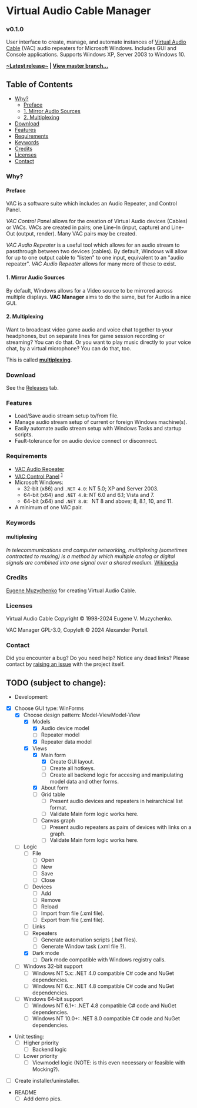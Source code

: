 # Virtual Audio Cable Manager
### v0.1.0
User interface to create, manage, and automate instances of [Virtual Audio Cable](#licenses) (VAC) audio repeaters for Microsoft Windows. Includes GUI and Console applications. Supports Windows XP, Server 2003 to Windows 10.

**[~Latest release~](#https://github.com/portellam/vac-manager/releases/latest) | [View master branch...](https://github.com/portellam/vac-manager/tree/master)**

## Table of Contents
- [Why?](#why)
  - [Preface](#preface)
  - [1. Mirror Audio Sources](#1-mirror-audio-sources)
  - [2. Multiplexing](#2-multiplexing)
- [Download](#download)
- [Features](#features)
- [Requirements](#requirements)
- [Keywords](#usage)
- [Credits](#credits)
- [Licenses](#licenses)
- [Contact](#contact)

### Why?
#### Preface
VAC is a software suite which includes an Audio Repeater, and Control Panel.

*VAC Control Panel* allows for the creation of Virtual Audio devices (Cables) or VACs.
VACs are created in pairs; one Line-In (input, capture) and Line-Out (output, render).
Many VAC pairs may be created.

*VAC Audio Repeater* is a useful tool which allows for an audio stream to passthrough between two devices (cables).
By default, Windows will allow for up to one output cable to "listen" to one input, equivalent to an "audio repeater".
*VAC Audio Repeater* allows for many more of these to exist.

#### 1. Mirror Audio Sources
By default, Windows allows for a Video source to be mirrored across multiple displays.
**VAC Manager** aims to do the same, but for Audio in a nice GUI.

#### 2. Multiplexing
Want to broadcast video game audio and voice chat together to your headphones, but on separate lines for game session recording or streaming? You can do that.
Or you want to play music directly to your voice chat, by a virtual microphone? You can do that, too.

This is called **[multiplexing](#multiplexing)**.

### Download
See the [Releases](https://github.com/portellam/vac-manager/releases) tab.

### Features
- Load/Save audio stream setup to/from file.
- Manage audio stream setup of current or foreign Windows machine(s).
- Easily automate audio stream setup with Windows Tasks and startup scripts.
- Fault-tolerance for on audio device connect or disconnect.

### Requirements
- [VAC Audio Repeater](https://vac.muzychenko.net/en/repeater.htm)
- [VAC Control Panel](https://vac.muzychenko.net/en/download.htm) <sup>[1](#1)</sup>
- Microsoft Windows:
  - 32-bit (x86) and `.NET 4.0`:&nbsp;NT 5.0; XP and Server 2003.
  - 64-bit (x64) and `.NET 4.8`:&nbsp;NT 6.0 and 6.1; Vista and 7.
  - 64-bit (x64) and `.NET 8.0`:&ensp;&nbsp;NT 8 and above; 8, 8.1, 10, and 11.
- A minimum of one *VAC* pair.

### Keywords
#### multiplexing
*In telecommunications and computer networking, multiplexing (sometimes contracted to muxing) is a method by which multiple analog or digital signals are combined into one signal over a shared medium.* [Wikipedia](https://en.wikipedia.org/wiki/Multiplexing)

### Credits
[Eugene Muzychenko](https://eugene.muzychenko.net/EMuzychenko_Resume_Eng.htm) for creating Virtual Audio Cable.

### Licenses
Virtual Audio Cable Copyright © 1998-2024 Eugene V. Muzychenko.

VAC Manager GPL-3.0, Copyleft © 2024 Alexander Portell.

### Contact
Did you encounter a bug? Do you need help? Notice any dead links? Please contact by [raising an issue](https://github.com/portellam/vac-manager/issues) with the project itself.



## TODO (subject to change):
- Development:
 - [x] Choose GUI type: WinForms
	- [x] Choose design pattern: Model-ViewModel-View
		- [x] Models
			- [x] Audio device model
			- [ ] Repeater model
			- [x] Repeater data model
		- [x] Views
			- [x] Main form
				- [x] Create GUI layout.
				- [ ] Create all hotkeys.
				- [ ] Create all backend logic for accesing and manipulating model data and other forms.
			- [x] About form
			- [ ] Grid table
				- [ ] Present audio devices and repeaters in heirarchical list format.
				- [ ] Validate Main form logic works here.
			- [ ] Canvas graph
				- [ ] Present audio repeaters as pairs of devices with links on a graph.
				- [ ] Validate Main form logic works here.

	- [ ] Logic
		- [ ] File
			- [ ] Open
			- [ ] New
			- [ ] Save
			- [ ] Close
		- [ ] Devices
			- [ ] Add
			- [ ] Remove
			- [ ] Reload
			- [ ] Import from file (.xml file).
			- [ ] Export from file (.xml file).
		- [ ] Links
		- [ ] Repeaters
			- [ ] Generate automation scripts (.bat files).
			- [ ] Generate Window task (.xml file ?).
		- [x] Dark mode
			- [ ] Dark mode compatible with Windows registry calls.
	- [ ] Windows 32-bit support
		- [ ] Windows NT 5.x:	.NET 4.0 compatible C# code and NuGet dependencies.
		- [ ] Windows NT 6.x:	.NET 4.8 compatible C# code and NuGet dependencies.
	- [ ] Windows 64-bit support
		- [ ] Windows NT 6.1+:	.NET 4.8 compatible C# code and NuGet dependencies.
		- [ ] Windows NT 10.0+:	.NET 8.0 compatible C# code and NuGet dependencies.

- Unit testing:
	- [ ] Higher priority
		- [ ] Backend logic
	- [ ] Lower priority
		- [ ] Viewmodel logic (NOTE: is this even necessary or feasible with Mocking?).

- [ ] Create installer/uninstaller.

- README
	- [ ] Add demo pics.

